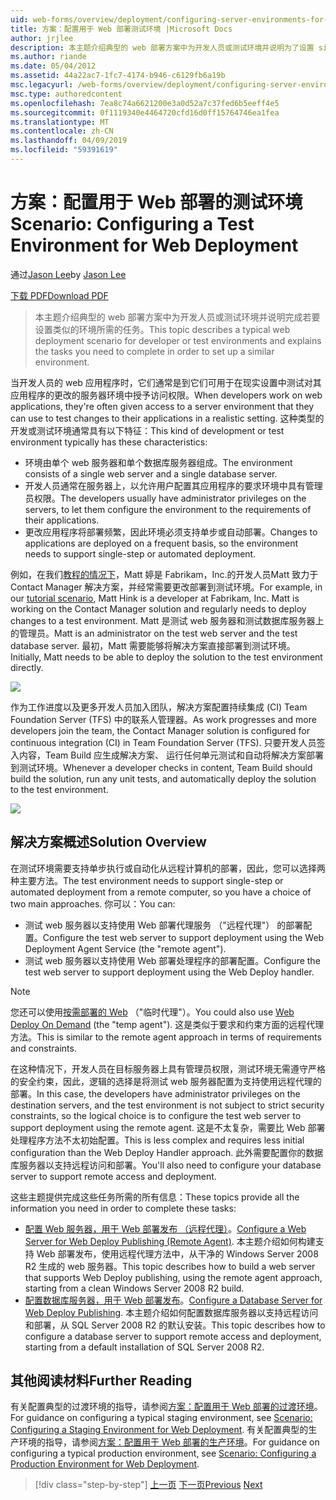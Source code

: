 ```yaml
---
uid: web-forms/overview/deployment/configuring-server-environments-for-web-deployment/scenario-configuring-a-test-environment-for-web-deployment
title: 方案：配置用于 Web 部署测试环境 |Microsoft Docs
author: jrjlee
description: 本主题介绍典型的 web 部署方案中为开发人员或测试环境并说明为了设置 si 完成所需的任务...
ms.author: riande
ms.date: 05/04/2012
ms.assetid: 44a22ac7-1fc7-4174-b946-c6129fb6a19b
msc.legacyurl: /web-forms/overview/deployment/configuring-server-environments-for-web-deployment/scenario-configuring-a-test-environment-for-web-deployment
msc.type: authoredcontent
ms.openlocfilehash: 7ea8c74a6621200e3a0d52a7c37fed6b5eeff4e5
ms.sourcegitcommit: 0f1119340e4464720cfd16d0ff15764746ea1fea
ms.translationtype: MT
ms.contentlocale: zh-CN
ms.lasthandoff: 04/09/2019
ms.locfileid: "59391619"
---
```

# <a name="scenario-configuring-a-test-environment-for-web-deployment"></a><span data-ttu-id="09ef6-103">方案：配置用于 Web 部署的测试环境</span><span class="sxs-lookup"><span data-stu-id="09ef6-103">Scenario: Configuring a Test Environment for Web Deployment</span></span>

<span data-ttu-id="09ef6-104">通过[Jason Lee](https://github.com/jrjlee)</span><span class="sxs-lookup"><span data-stu-id="09ef6-104">by [Jason Lee](https://github.com/jrjlee)</span></span>

[<span data-ttu-id="09ef6-105">下载 PDF</span><span class="sxs-lookup"><span data-stu-id="09ef6-105">Download PDF</span></span>](https://msdnshared.blob.core.windows.net/media/MSDNBlogsFS/prod.evol.blogs.msdn.com/CommunityServer.Blogs.Components.WeblogFiles/00/00/00/63/56/8130.DeployingWebAppsInEnterpriseScenarios.pdf)

> <span data-ttu-id="09ef6-106">本主题介绍典型的 web 部署方案中为开发人员或测试环境并说明完成若要设置类似的环境所需的任务。</span><span class="sxs-lookup"><span data-stu-id="09ef6-106">This topic describes a typical web deployment scenario for developer or test environments and explains the tasks you need to complete in order to set up a similar environment.</span></span>


<span data-ttu-id="09ef6-107">当开发人员的 web 应用程序时，它们通常是到它们可用于在现实设置中测试对其应用程序的更改的服务器环境中授予访问权限。</span><span class="sxs-lookup"><span data-stu-id="09ef6-107">When developers work on web applications, they're often given access to a server environment that they can use to test changes to their applications in a realistic setting.</span></span> <span data-ttu-id="09ef6-108">这种类型的开发或测试环境通常具有以下特征：</span><span class="sxs-lookup"><span data-stu-id="09ef6-108">This kind of development or test environment typically has these characteristics:</span></span>

- <span data-ttu-id="09ef6-109">环境由单个 web 服务器和单个数据库服务器组成。</span><span class="sxs-lookup"><span data-stu-id="09ef6-109">The environment consists of a single web server and a single database server.</span></span>
- <span data-ttu-id="09ef6-110">开发人员通常在服务器上，以允许用户配置其应用程序的要求环境中具有管理员权限。</span><span class="sxs-lookup"><span data-stu-id="09ef6-110">The developers usually have administrator privileges on the servers, to let them configure the environment to the requirements of their applications.</span></span>
- <span data-ttu-id="09ef6-111">更改应用程序将部署频繁，因此环境必须支持单步或自动部署。</span><span class="sxs-lookup"><span data-stu-id="09ef6-111">Changes to applications are deployed on a frequent basis, so the environment needs to support single-step or automated deployment.</span></span>

<span data-ttu-id="09ef6-112">例如，在我们[教程的情况下](../deploying-web-applications-in-enterprise-scenarios/enterprise-web-deployment-scenario-overview.md)，Matt 婷是 Fabrikam，Inc.的开发人员Matt 致力于 Contact Manager 解决方案，并经常需要更改部署到测试环境。</span><span class="sxs-lookup"><span data-stu-id="09ef6-112">For example, in our [tutorial scenario](../deploying-web-applications-in-enterprise-scenarios/enterprise-web-deployment-scenario-overview.md), Matt Hink is a developer at Fabrikam, Inc. Matt is working on the Contact Manager solution and regularly needs to deploy changes to a test environment.</span></span> <span data-ttu-id="09ef6-113">Matt 是测试 web 服务器和测试数据库服务器上的管理员。</span><span class="sxs-lookup"><span data-stu-id="09ef6-113">Matt is an administrator on the test web server and the test database server.</span></span> <span data-ttu-id="09ef6-114">最初，Matt 需要能够将解决方案直接部署到测试环境。</span><span class="sxs-lookup"><span data-stu-id="09ef6-114">Initially, Matt needs to be able to deploy the solution to the test environment directly.</span></span>

![](scenario-configuring-a-test-environment-for-web-deployment/_static/image1.png)

<span data-ttu-id="09ef6-115">作为工作进度以及更多开发人员加入团队，解决方案配置持续集成 (CI) Team Foundation Server (TFS) 中的联系人管理器。</span><span class="sxs-lookup"><span data-stu-id="09ef6-115">As work progresses and more developers join the team, the Contact Manager solution is configured for continuous integration (CI) in Team Foundation Server (TFS).</span></span> <span data-ttu-id="09ef6-116">只要开发人员签入内容，Team Build 应生成解决方案、 运行任何单元测试和自动将解决方案部署到测试环境。</span><span class="sxs-lookup"><span data-stu-id="09ef6-116">Whenever a developer checks in content, Team Build should build the solution, run any unit tests, and automatically deploy the solution to the test environment.</span></span>

![](scenario-configuring-a-test-environment-for-web-deployment/_static/image2.png)

## <a name="solution-overview"></a><span data-ttu-id="09ef6-117">解决方案概述</span><span class="sxs-lookup"><span data-stu-id="09ef6-117">Solution Overview</span></span>

<span data-ttu-id="09ef6-118">在测试环境需要支持单步执行或自动化从远程计算机的部署，因此，您可以选择两种主要方法。</span><span class="sxs-lookup"><span data-stu-id="09ef6-118">The test environment needs to support single-step or automated deployment from a remote computer, so you have a choice of two main approaches.</span></span> <span data-ttu-id="09ef6-119">你可以：</span><span class="sxs-lookup"><span data-stu-id="09ef6-119">You can:</span></span>

- <span data-ttu-id="09ef6-120">测试 web 服务器以支持使用 Web 部署代理服务 （"远程代理"） 的部署配置。</span><span class="sxs-lookup"><span data-stu-id="09ef6-120">Configure the test web server to support deployment using the Web Deployment Agent Service (the "remote agent").</span></span>
- <span data-ttu-id="09ef6-121">测试 web 服务器以支持使用 Web 部署处理程序的部署配置。</span><span class="sxs-lookup"><span data-stu-id="09ef6-121">Configure the test web server to support deployment using the Web Deploy handler.</span></span>

> [!NOTE]
> <span data-ttu-id="09ef6-122">您还可以使用[按需部署的 Web](https://technet.microsoft.com/library/ee517345(WS.10).aspx) （"临时代理"）。</span><span class="sxs-lookup"><span data-stu-id="09ef6-122">You could also use [Web Deploy On Demand](https://technet.microsoft.com/library/ee517345(WS.10).aspx) (the "temp agent").</span></span> <span data-ttu-id="09ef6-123">这是类似于要求和约束方面的远程代理方法。</span><span class="sxs-lookup"><span data-stu-id="09ef6-123">This is similar to the remote agent approach in terms of requirements and constraints.</span></span>


<span data-ttu-id="09ef6-124">在这种情况下，开发人员在目标服务器上具有管理员权限，测试环境无需遵守严格的安全约束，因此，逻辑的选择是将测试 web 服务器配置为支持使用远程代理的部署。</span><span class="sxs-lookup"><span data-stu-id="09ef6-124">In this case, the developers have administrator privileges on the destination servers, and the test environment is not subject to strict security constraints, so the logical choice is to configure the test web server to support deployment using the remote agent.</span></span> <span data-ttu-id="09ef6-125">这是不太复杂，需要比 Web 部署处理程序方法不太初始配置。</span><span class="sxs-lookup"><span data-stu-id="09ef6-125">This is less complex and requires less initial configuration than the Web Deploy Handler approach.</span></span> <span data-ttu-id="09ef6-126">此外需要配置你的数据库服务器以支持远程访问和部署。</span><span class="sxs-lookup"><span data-stu-id="09ef6-126">You'll also need to configure your database server to support remote access and deployment.</span></span>

<span data-ttu-id="09ef6-127">这些主题提供完成这些任务所需的所有信息：</span><span class="sxs-lookup"><span data-stu-id="09ef6-127">These topics provide all the information you need in order to complete these tasks:</span></span>

- <span data-ttu-id="09ef6-128">[配置 Web 服务器，用于 Web 部署发布 （远程代理）](configuring-a-web-server-for-web-deploy-publishing-remote-agent.md)。</span><span class="sxs-lookup"><span data-stu-id="09ef6-128">[Configure a Web Server for Web Deploy Publishing (Remote Agent)](configuring-a-web-server-for-web-deploy-publishing-remote-agent.md).</span></span> <span data-ttu-id="09ef6-129">本主题介绍如何构建支持 Web 部署发布，使用远程代理方法中，从干净的 Windows Server 2008 R2 生成的 web 服务器。</span><span class="sxs-lookup"><span data-stu-id="09ef6-129">This topic describes how to build a web server that supports Web Deploy publishing, using the remote agent approach, starting from a clean Windows Server 2008 R2 build.</span></span>
- <span data-ttu-id="09ef6-130">[配置数据库服务器，用于 Web 部署发布](configuring-a-database-server-for-web-deploy-publishing.md)。</span><span class="sxs-lookup"><span data-stu-id="09ef6-130">[Configure a Database Server for Web Deploy Publishing](configuring-a-database-server-for-web-deploy-publishing.md).</span></span> <span data-ttu-id="09ef6-131">本主题介绍如何配置数据库服务器以支持远程访问和部署，从 SQL Server 2008 R2 的默认安装。</span><span class="sxs-lookup"><span data-stu-id="09ef6-131">This topic describes how to configure a database server to support remote access and deployment, starting from a default installation of SQL Server 2008 R2.</span></span>

## <a name="further-reading"></a><span data-ttu-id="09ef6-132">其他阅读材料</span><span class="sxs-lookup"><span data-stu-id="09ef6-132">Further Reading</span></span>

<span data-ttu-id="09ef6-133">有关配置典型的过渡环境的指导，请参阅[方案：配置用于 Web 部署的过渡环境](scenario-configuring-a-staging-environment-for-web-deployment.md)。</span><span class="sxs-lookup"><span data-stu-id="09ef6-133">For guidance on configuring a typical staging environment, see [Scenario: Configuring a Staging Environment for Web Deployment](scenario-configuring-a-staging-environment-for-web-deployment.md).</span></span> <span data-ttu-id="09ef6-134">有关配置典型的生产环境的指导，请参阅[方案：配置用于 Web 部署的生产环境](scenario-configuring-a-production-environment-for-web-deployment.md)。</span><span class="sxs-lookup"><span data-stu-id="09ef6-134">For guidance on configuring a typical production environment, see [Scenario: Configuring a Production Environment for Web Deployment](scenario-configuring-a-production-environment-for-web-deployment.md).</span></span>

> [!div class="step-by-step"]
> <span data-ttu-id="09ef6-135">[上一页](choosing-the-right-approach-to-web-deployment.md)
> [下一页](scenario-configuring-a-staging-environment-for-web-deployment.md)</span><span class="sxs-lookup"><span data-stu-id="09ef6-135">[Previous](choosing-the-right-approach-to-web-deployment.md)
[Next](scenario-configuring-a-staging-environment-for-web-deployment.md)</span></span>
